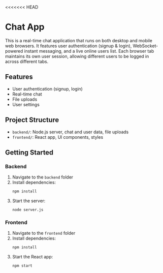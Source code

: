 <<<<<<< HEAD
# Chat App

This is a real-time chat application that runs on both desktop and mobile web browsers. It features user authentication (signup & login), WebSocket-powered instant messaging, and a live online users list.
Each browser tab maintains its own user session, allowing different users to be logged in across different tabs.

## Features
- User authentication (signup, login)
- Real-time chat
- File uploads
- User settings

## Project Structure
- `backend/`: Node.js server, chat and user data, file uploads
- `frontend/`: React app, UI components, styles

## Getting Started

### Backend
1. Navigate to the `backend` folder
2. Install dependencies:
   ```bash
   npm install
   ```
3. Start the server:
   ```bash
   node server.js
   ```

### Frontend
1. Navigate to the `frontend` folder
2. Install dependencies:
   ```bash
   npm install
   ```
3. Start the React app:
   ```bash
   npm start
   ```


